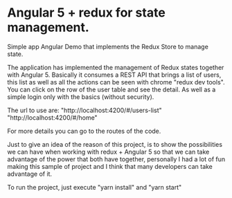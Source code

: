 
# Angular 5 + redux for state management.
Simple app Angular Demo that implements the Redux Store to manage state.

The application has implemented the management of Redux states together with Angular 5. Basically it consumes a REST API that brings a list of users, this list as well as all the actions can be seen with chrome "redux dev tools".
You can click on the row of the user table and see the detail. As well as a simple login only with the basics (without security).

The url to use are:
"http://localhost:4200/#/users-list"
"http://localhost:4200/#/home"


For more details you can go to the routes of the code.

Just to give an idea of the reason of this project, is to show the possibilities we can have when working with redux + Angular 5 so that we can take advantage of the power that both have together, personally I had a lot of fun making this sample of project and I think that many developers can take advantage of it.

To run the project, just execute "yarn install" and "yarn start"
